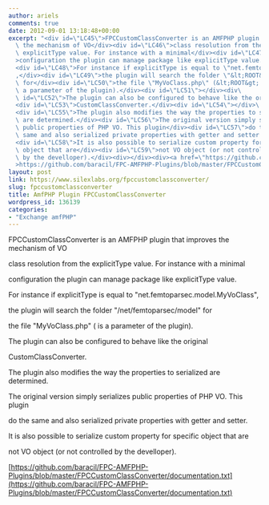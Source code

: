 ```yaml
---
author: ariels
comments: true
date: 2012-09-01 13:18:48+00:00
excerpt: "<div id=\"LC45\">FPCCustomClassConverter is an AMFPHP plugin that improves\
  \ the mechanism of VO</div><div id=\"LC46\">class resolution from the\
  \ explicitType value. For instance with a minimal</div><div id=\"LC47\"\
  >configuration the plugin can manage package like explicitType value.</div>\
  <div id=\"LC48\">For instance if explicitType is equal to \"net.femtoparsec.model.MyVoClass\"\
  ,</div><div id=\"LC49\">the plugin will search the folder \"&lt;ROOT&gt;/net/femtoparsec/model\"\
  \ for</div><div id=\"LC50\">the file \"MyVoClass.php\" (&lt;ROOT&gt; is\
  \ a parameter of the plugin).</div><div id=\"LC51\"></div><div\
  \ id=\"LC52\">The plugin can also be configured to behave like the original</div>\
  <div id=\"LC53\">CustomClassConverter.</div><div id=\"LC54\"></div>\
  <div id=\"LC55\">The plugin also modifies the way the properties to serialized\
  \ are determined.</div><div id=\"LC56\">The original version simply serializes\
  \ public properties of PHP VO. This plugin</div><div id=\"LC57\">do the\
  \ same and also serialized private properties with getter and setter.</div>\
  <div id=\"LC58\">It is also possible to serialize custom property for specific\
  \ object that are</div><div id=\"LC59\">not VO object (or not controlled\
  \ by the develloper).</div><div></div><div><a href=\"https://github.com/baracil/FPC-AMFPHP-Plugins/blob/master/FPCCustomClassConverter/documentation.txt\"\
  >https://github.com/baracil/FPC-AMFPHP-Plugins/blob/master/FPCCustomClassConverter/documentation.txt</a></div>"
layout: post
link: https://www.silexlabs.org/fpccustomclassconverter/
slug: fpccustomclassconverter
title: AmfPHP Plugin FPCCustomClassConverter
wordpress_id: 136139
categories:
- "Exchange amfPHP"
---
```


FPCCustomClassConverter is an AMFPHP plugin that improves the mechanism of VO




class resolution from the explicitType value. For instance with a minimal




configuration the plugin can manage package like explicitType value.




For instance if explicitType is equal to "net.femtoparsec.model.MyVoClass",




the plugin will search the folder "<ROOT>/net/femtoparsec/model" for




the file "MyVoClass.php" (<ROOT> is a parameter of the plugin).







The plugin can also be configured to behave like the original




CustomClassConverter.







The plugin also modifies the way the properties to serialized are determined.




The original version simply serializes public properties of PHP VO. This plugin




do the same and also serialized private properties with getter and setter.




It is also possible to serialize custom property for specific object that are




not VO object (or not controlled by the develloper).







[https://github.com/baracil/FPC-AMFPHP-Plugins/blob/master/FPCCustomClassConverter/documentation.txt](https://github.com/baracil/FPC-AMFPHP-Plugins/blob/master/FPCCustomClassConverter/documentation.txt)
